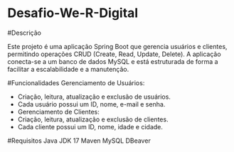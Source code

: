 # Desafio-We-R-Digital

#Descrição

Este projeto é uma aplicação Spring Boot que gerencia usuários e clientes, permitindo operações CRUD (Create, Read, Update, Delete). A aplicação conecta-se a um banco de dados MySQL e está estruturada de forma a facilitar a escalabilidade e a manutenção.

#Funcionalidades
Gerenciamento de Usuários:

- Criação, leitura, atualização e exclusão de usuários.
- Cada usuário possui um ID, nome, e-mail e senha.
- Gerenciamento de Clientes:
- Criação, leitura, atualização e exclusão de clientes.
- Cada cliente possui um ID, nome, idade e cidade.

#Requisitos
Java JDK 17
Maven
MySQL
DBeaver 

